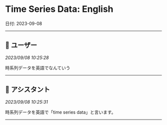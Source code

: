 # Time Series Data: English

日付: 2023-09-08

---

## 👤 ユーザー
*2023/09/08 10:25:28*

時系列データを英語でなんていう

---

## 🤖 アシスタント
*2023/09/08 10:25:31*

時系列データを英語で「time series data」と言います。

---
